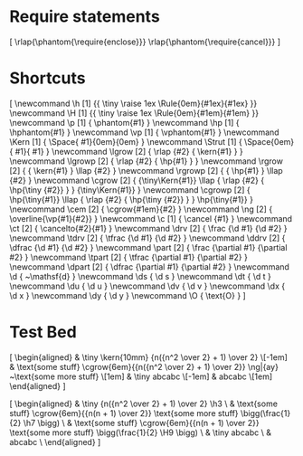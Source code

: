 # Require statements

\[
  \rlap{\phantom{\require{enclose}}}
  \rlap{\phantom{\require{cancel}}}
\]

# Shortcuts
<!-- Because \kern does not scale AT ALL with \tiny, adding \kern, '\,', '\:', or '\;' in front of cgroup  -->
<!-- contents will appear to have no effect. Theses spaces inside \tiny{\phantom} grow at the same rate as -->
<!-- the contents, rather than at the half rate of everything else. '~', \phantom, and \Space still work,  -->
<!-- the latter of which is used to make a replacement \Kern that does scale.                              -->
\[
  \newcommand \h [1] {{ \tiny \raise 1ex \Rule{0em}{#1ex}{#1ex} }}
  \newcommand \H [1] {{ \tiny \raise 1ex \Rule{0em}{#1em}{#1em} }}
  \newcommand  \p [1] {  \phantom{#1} }
  \newcommand \hp [1] { \hphantom{#1} }
  \newcommand \vp [1] { \vphantom{#1} }
  \newcommand \Kern  [1] { \Space{ #1}{0em}{0em} }
  \newcommand \Strut [1] { \Space{0em}{ #1}{ #1} }
  \newcommand \lgrow  [2] { \rlap {#2} { \kern{#1} } }
  \newcommand \lgrowp [2] { \rlap {#2} {   \hp{#1} } }
  \newcommand \rgrow  [2] { { \kern{#1} } \llap {#2} }
  \newcommand \rgrowp [2] { {   \hp{#1} } \llap {#2} }
  \newcommand \cgrow  [2] { {\tiny\Kern{#1}} \llap { \rlap {#2} { \hp{\tiny {#2}} } } {\tiny\Kern{#1}} }
  \newcommand \cgrowp [2] {   \hp{\tiny{#1}} \llap { \rlap {#2} { \hp{\tiny {#2}} } }   \hp{\tiny{#1}} }
  \newcommand \cem [2] { \cgrow{#1em}{#2} }
  \newcommand \ng [2] { \overline{\vp{#1}{#2}} }
  \newcommand \c  [1] { \cancel      {#1} }
  \newcommand \ct [2] { \cancelto{#2}{#1} }
  \newcommand  \drv [2] {  \frac {\d #1} {\d #2} }
  \newcommand \tdrv [2] { \tfrac {\d #1} {\d #2} }
  \newcommand \ddrv [2] { \dfrac {\d #1} {\d #2} }
  \newcommand  \part [2] {  \frac {\partial #1} {\partial #2} }
  \newcommand \tpart [2] { \tfrac {\partial #1} {\partial #2} }
  \newcommand \dpart [2] { \dfrac {\partial #1} {\partial #2} }
  \newcommand \d  { ~\mathsf{d} }
  \newcommand \ds { \d s }
  \newcommand \dt { \d t }
  \newcommand \du { \d u }
  \newcommand \dv { \d v }
  \newcommand \dx { \d x }
  \newcommand \dy { \d y }
  \newcommand \O  { \text{O} }
\]

# Test Bed

\[
  \begin{aligned}
    & \tiny \kern{10mm} {n({n^2 \over 2} + 1) \over 2} \\[-1em]
    & \text{some stuff} \cgrow{6em}{{n({n^2 \over 2} + 1) \over 2}} \ng|{ay} ~\text{some more stuff} \\[1em]
    & \tiny abcabc \\[-1em]
    & abcabc \\[1em]
  \end{aligned}
\]

\[
  \begin{aligned}
    & \tiny {n({n^2 \over 2} + 1) \over 2} \h3 \\
    & \text{some stuff} \cgrow{6em}{{n(n + 1) \over 2}} \text{some more stuff} \bigg(\frac{1}{2} \h7 \bigg) \\
    & \text{some stuff} \cgrow{6em}{{n(n + 1) \over 2}} \text{some more stuff} \bigg(\frac{1}{2} \H9 \bigg) \\
    & \tiny abcabc \\
    & abcabc \\
  \end{aligned}
\]

